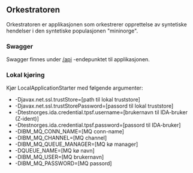 ## Orkestratoren
Orkestratoren er applikasjonen som orkestrerer opprettelse av syntetiske hendelser i den syntetiske populasjonen "mininorge".

### Swagger
Swagger finnes under [/api](https://orkestratoren.nais.preprod.local/api) -endepunktet til applikasjonen.

### Lokal kjøring
Kjør LocalApplicationStarter med følgende argumenter:
 - -Djavax.net.ssl.trustStore=[path til lokal truststore]
 - -Djavax.net.ssl.trustStorePassword=[passord til lokal truststore]
 - -Dtestnorges.ida.credential.tpsf.username=[brukernavn til IDA-bruker (Z-ident)] 
 - -Dtestnorges.ida.credential.tpsf.password=[passord til IDA-bruker]
 - -DIBM_MQ_CONN_NAME=[MQ conn-name]
 - -DIBM_MQ_CHANNEL=[MQ channel]
 - -DIBM_MQ_QUEUE_MANAGER=[MQ kø manager]
 - -DQUEUE_NAME=[MQ kø navn]
 - -DIBM_MQ_USER=[MQ brukernavn]
 - -DIBM_MQ_PASSWORD=[MQ passord]
